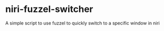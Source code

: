# niri-fuzzel-switcher
A simple script to use fuzzel to quickly switch to a specific window in niri
